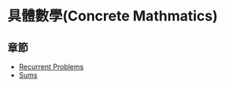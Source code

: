 # 具體數學(Concrete Mathmatics)

## 章節
* [Recurrent Problems](./recurrents_problems.md)
* [Sums](sums.md)

